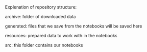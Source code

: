 Explenation of repository structure:

archive: folder of downloaded data

generated: files that we save from the notebooks will be saved here

resources: prepared data to work with in the notebooks

src: this folder contains our notebooks
